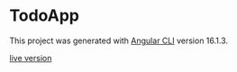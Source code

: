 # TodoApp

This project was generated with [Angular CLI](https://github.com/angular/angular-cli) version 16.1.3.

[live version](https://aliho3ein.github.io/TodoList-Angular/)
